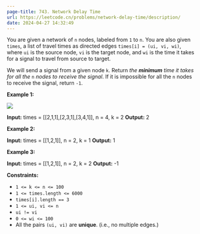 ```yaml
---
page-title: 743. Network Delay Time
url: https://leetcode.cn/problems/network-delay-time/description/
date: 2024-04-27 14:32:49
---
```

You are given a network of `n` nodes, labeled from `1` to `n`. You are also given `times`, a list of travel times as directed edges `times[i] = (ui, vi, wi)`, where `ui` is the source node, `vi` is the target node, and `wi` is the time it takes for a signal to travel from source to target.

We will send a signal from a given node `k`. Return *the **minimum** time it takes for all the* `n` *nodes to receive the signal*. If it is impossible for all the `n` nodes to receive the signal, return `-1`.

**Example 1:**

![](https://assets.leetcode.com/uploads/2019/05/23/931_example_1.png)

**Input:** times = \[\[2,1,1\],\[2,3,1\],\[3,4,1\]\], n = 4, k = 2
**Output:** 2

**Example 2:**

**Input:** times = \[\[1,2,1\]\], n = 2, k = 1
**Output:** 1

**Example 3:**

**Input:** times = \[\[1,2,1\]\], n = 2, k = 2
**Output:** -1

**Constraints:**

-   `1 <= k <= n <= 100`
-   `1 <= times.length <= 6000`
-   `times[i].length == 3`
-   `1 <= ui, vi <= n`
-   `ui != vi`
-   `0 <= wi <= 100`
-   All the pairs `(ui, vi)` are **unique**. (i.e., no multiple edges.)